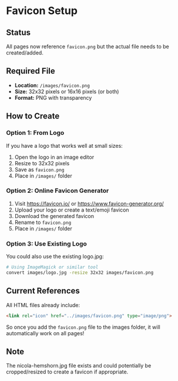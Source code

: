 # Favicon Setup

## Status
All pages now reference `favicon.png` but the actual file needs to be created/added.

## Required File
- **Location:** `/images/favicon.png`
- **Size:** 32x32 pixels or 16x16 pixels (or both)
- **Format:** PNG with transparency

## How to Create

### Option 1: From Logo
If you have a logo that works well at small sizes:
1. Open the logo in an image editor
2. Resize to 32x32 pixels
3. Save as `favicon.png`
4. Place in `/images/` folder

### Option 2: Online Favicon Generator
1. Visit https://favicon.io/ or https://www.favicon-generator.org/
2. Upload your logo or create a text/emoji favicon
3. Download the generated favicon
4. Rename to `favicon.png`
5. Place in `/images/` folder

### Option 3: Use Existing Logo
You could also use the existing logo.jpg:
```bash
# Using ImageMagick or similar tool
convert images/logo.jpg -resize 32x32 images/favicon.png
```

## Current References
All HTML files already include:
```html
<link rel="icon" href="../images/favicon.png" type="image/png">
```

So once you add the `favicon.png` file to the images folder, it will automatically work on all pages!

## Note
The nicola-hemshorn.jpg file exists and could potentially be cropped/resized to create a favicon if appropriate.

